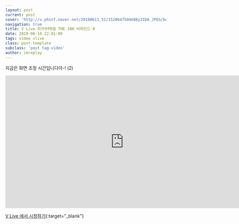 ```yaml
---
layout: post
current: post
cover: 'http://v.phinf.naver.net/20180611_51/1528647504688y2IDA_JPEG/bec28c81-6cc8-11e8-a0b5-00000000464c_03.jpg'
navigation: true
title: V Live 피카부PD캠 THE 100 비하인드-8
date: 2018-06-16 22:01:00
tags: video vlive
class: post-template
subclass: 'post tag-video'
author: imreplay
---
```


지금은 화면 조정 시간입니다아-! (2)

<iframe src='https://www.vlive.tv/embed/75109?autoPlay=false' frameborder='no' scrolling='no' marginwidth='0' marginheight='0' WIDTH='740' HEIGHT='416' allowfullscreen></iframe>

[V Live 에서 시청하기](https://www.vlive.tv/video/75109){:target="_blank"}
